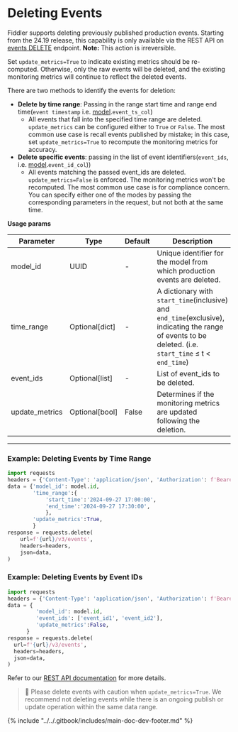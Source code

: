 # Deleting Events

Fiddler supports deleting previously published production events. 
Starting from the 24.19 release, this capability is only available via the REST API on [events DELETE](../../api-integration/api_guidelines/events.md) endpoint.
**Note:** This action is irreversible.

Set `update_metrics=True` to indicate existing metrics should be re-computed. Otherwise, only the raw events will be deleted, and the existing monitoring metrics will continue to reflect the deleted events.

There are two methods to identify the events for deletion:
- **Delete by time range**: Passing in the range start time and range end time(`event timestamp` i.e. [model](../../Python_Client_3-x/api-methods-30.md#model).`event_ts_col`)
  - All events that fall into the specified time range are deleted. `update_metrics` can be configured either to `True` or `False`. The most common use case is recall events published by mistake; in this case, set `update_metrics=True` to recompute the monitoring metrics for accuracy.
- **Delete specific events**: passing in the list of event identifiers(`event_ids`, i.e. [model](../../Python_Client_3-x/api-methods-30.md#model).`event_id_col`))
  - All events matching the passed event_ids are deleted. `update_metrics=False` is enforced. The monitoring metrics won't be recomputed. The most common use case is for compliance concern.
You can specify either one of the modes by passing the corresponding parameters in the request, but not both at the same time. 


**Usage params**

| Parameter      | Type            | Default | Description                                                                                                                                             |
|----------------|-----------------|---------|---------------------------------------------------------------------------------------------------------------------------------------------------------|
| model_id       | UUID            | -       | Unique identifier for the model from which production events are deleted.                                                                               |
| time_range     | Optional\[dict] | -       | A dictionary with `start_time`(inclusive) and `end_time`(exclusive), indicating the range of events to be deleted. (i.e. `start_time` ≤ t < `end_time`) |
| event_ids      | Optional\[list] | -       | List of event_ids to be deleted.                                                                                                                        |
| update_metrics | Optional\[bool] | False   | Determines if the monitoring metrics are updated following the deletion.                                                                                                   |


***

### Example: Deleting Events by Time Range


```python
import requests
headers = {'Content-Type': 'application/json', 'Authorization': f'Bearer {token}'}
data = {'model_id': model.id,
        'time_range':{
            'start_time':'2024-09-27 17:00:00',
            'end_time':'2024-09-27 17:30:00',
            },
        'update_metrics':True,
        }
response = requests.delete(
    url=f'{url}/v3/events',
    headers=headers,
    json=data,
)

```


### Example: Deleting Events by Event IDs

```python
import requests
headers = {'Content-Type': 'application/json', 'Authorization': f'Bearer {token}'}
data = {
         'model_id': model.id,
         'event_ids': ['event_id1', 'event_id2'],
         'update_metrics':False,
      }
response = requests.delete(
  url=f'{url}/v3/events',
  headers=headers,
  json=data,
)

```

Refer to our [REST API documentation](../../api-integration/api_guidelines/events.md) for more details.

> 📘 Please delete events with caution when `update_metrics=True`. We recommend not deleting events while there is an ongoing publish or update operation within the same data range.

{% include "../../.gitbook/includes/main-doc-dev-footer.md" %}
